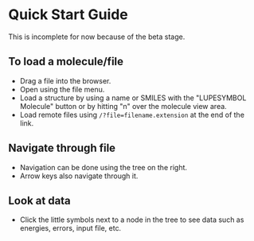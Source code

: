 # Quick Start Guide

This is incomplete for now because of the beta stage.


## To load a molecule/file

- Drag a file into the browser.
- Open using the file menu.
- Load a structure by using a name or SMILES with the "LUPESYMBOL Molecule" button or by hitting "n" over the molecule view area.
- Load remote files using `/?file=filename.extension` at the end of the link.

## Navigate through file

- Navigation can be done using the tree on the right.
- Arrow keys also navigate through it.

## Look at data

- Click the little symbols next to a node in the tree to see data such as energies, errors, input file, etc.
